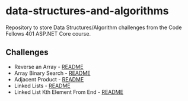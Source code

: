 # data-structures-and-algorithms
Repository to store Data Structures/Algorithm challenges from the Code Fellows 401 ASP.NET Core course.

## Challenges

* Reverse an Array - [README](/Challenges/ArrayReverse/README.md)
* Array Binary Search - [README](/Challenges/BinarySearch/README.md)
* Adjacent Product - [README](/Challenges/AdjacentProduct/README.md)
* Linked Lists - [README](/Challenges/LinkedLists/README.md)
* Linked List Kth Element From End - [README](/Challenges/LLKthElementFromEnd/README.md)